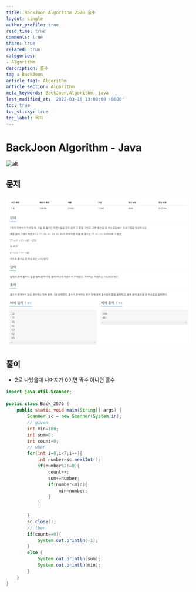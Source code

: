 ```yaml
---
title: BackJoon Algorithm 2576 홀수
layout: single
author_profile: true
read_time: true
comments: true
share: true
related: true
categories:
- Algorithm
description: 홀수
tag : BackJoon
article_tag1: Algorithm
article_section: Algorithm
meta_keywords: BackJoon,Algorithm, java
last_modified_at: '2022-03-16 13:00:00 +0800'
toc: true
toc_sticky: true
toc_label: 목차
---
```


BackJoon Algorithm - Java
====================

![alt](https://d2gd6pc034wcta.cloudfront.net/images/logo@2x.png)

## 문제

![alt](/assets/images/post/Algorithm/2576.png)



## 풀이

* 2로 나눴을때 나머지가 0이면 짝수 아니면 홀수

```java
import java.util.Scanner;

public class Back_2576 {
    public static void main(String[] args) {
        Scanner sc = new Scanner(System.in);
        // given
        int min=100;
        int sum=0;
        int count=0;
        // when
        for(int i=0;i<7;i++){
            int number=sc.nextInt();
            if(number%2!=0){
                count++;
                sum+=number;
                if(number<min){
                    min=number;
                }
            }

        }
        sc.close();
        // then
        if(count==0){
            System.out.println(-1);
        }
        else {
            System.out.println(sum);
            System.out.println(min);
        }
    }
}
```


